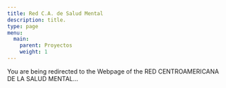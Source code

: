 ```yaml
---
title: Red C.A. de Salud Mental
description: title.
type: page
menu:
  main:
    parent: Proyectos
    weight: 1
---
```

<p>You are being redirected to the Webpage of the RED CENTROAMERICANA DE LA SALUD MENTAL...</p>


<script>
window.onload = function(){
    window.location.replace("http://redregionalsaludmental.chhd.org/");
}
</script>
